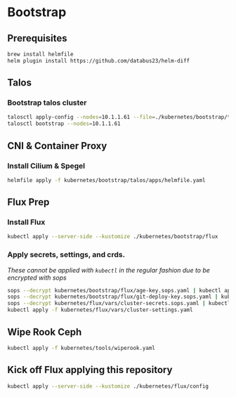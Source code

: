 # Bootstrap

## Prerequisites
```sh
brew install helmfile
helm plugin install https://github.com/databus23/helm-diff
```

## Talos

### Bootstrap talos cluster

```sh
talosctl apply-config --nodes=10.1.1.61 --file=./kubernetes/bootstrap/talos/clusterconfig/homelab-shadowfax.yaml --insecure
talosctl bootstrap --nodes=10.1.1.61
```
## CNI & Container Proxy

### Install Cilium & Spegel
```sh
helmfile apply -f kubernetes/bootstrap/talos/apps/helmfile.yaml
```

## Flux Prep

### Install Flux

```sh
kubectl apply --server-side --kustomize ./kubernetes/bootstrap/flux
```

### Apply secrets, settings, and crds.

_These cannot be applied with `kubectl` in the regular fashion due to be encrypted with sops_

```sh
sops --decrypt kubernetes/bootstrap/flux/age-key.sops.yaml | kubectl apply -f -
sops --decrypt kubernetes/bootstrap/flux/git-deploy-key.sops.yaml | kubectl apply -f -
sops --decrypt kubernetes/flux/vars/cluster-secrets.sops.yaml | kubectl apply -f -
kubectl apply -f kubernetes/flux/vars/cluster-settings.yaml
```

## Wipe Rook Ceph

```sh
kubectl apply -f kubernetes/tools/wiperook.yaml
```

## Kick off Flux applying this repository

```sh
kubectl apply --server-side --kustomize ./kubernetes/flux/config
```
